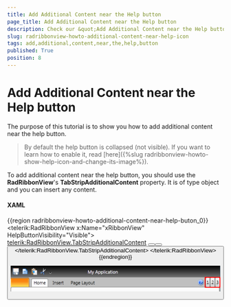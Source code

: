 ```yaml
---
title: Add Additional Content near the Help button
page_title: Add Additional Content near the Help button
description: Check our &quot;Add Additional Content near the Help button&quot; documentation article for the RadRibbonView {{ site.framework_name }} control.
slug: radribbonview-howto-additional-content-near-help-icon
tags: add,additional,content,near,the,help,button
published: True
position: 8
---
```


# Add Additional Content near the Help button

The purpose of this tutorial is to show you how to add additional content near the help button.

>By default the help button is collapsed (not visible). If you want to learn how to enable it, read [here]({%slug radribbonview-howto-show-help-icon-and-change-its-image%}).		  

To add additional content near the help button, you should use the __RadRibbonView__'s __TabStripAdditionalContent__ property. It is of type object and you can insert any content.

#### __XAML__
{{region radribbonview-howto-additional-content-near-help-buton_0}}
	<telerik:RadRibbonView x:Name="xRibbonView" HelpButtonVisibility="Visible">
	    <telerik:RadRibbonView.TabStripAdditionalContent>
	        <StackPanel Orientation="Horizontal">
	            <Button Content="1"/>
	            <Button Content="2"/>
	            <Button Content="3"/>
	        </StackPanel>
	    </telerik:RadRibbonView.TabStripAdditionalContent>
	</telerik:RadRibbonView>
{{endregion}}

![Rad Ribbon View How To Additional Content](images/RadRibbonView_HowTo_Additional_Content.png)